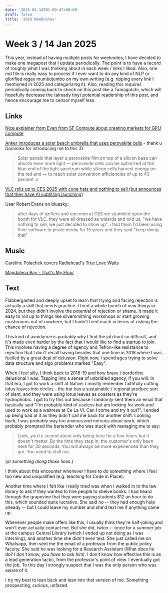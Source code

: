 ```yaml
---
date: '2025-01-14T01:09:47+08:00'
draft: false
title: '2025 Weeknotes'
---
```


# Week 3 / 14 Jan 2025 

This year, instead of having multiple posts for weeknotes, I have decided to make one megapost that I update periodically. The point is to have a record of roughly what I was thinking about in each week / links I liked. Also, one md file is really easy to process if I ever want to do any kind of NLP or glorified regex mumbojumbo on my own writing (e.g. ripping every link I mentioned in 2025 and categorizing it). Also, reading this requires periodically coming back to check on this post like a Tamagotchi, which will hopefully decrease the (already tiny) potential readership of this post, and hence encourage me to censor myself less. 

## Links
[Nice explainer from Evan from SF Compute about creating markets for GPU compute](https://x.com/i/bookmarks?post_id=1877170430286639227)

[Anker introduces a solar beach umbrella that uses perovskite cells](https://mashable.com/article/anker-solar-beach-umbrella) - thank u Dominika for introducing me to this :D 

> Solar panels that layer a perovskite film on top of a silicon base can absorb even more light — perovskite cells can be optimized at the blue end of the light spectrum while silicon cells harvest energy on the red end — to reach solar conversion efficiencies of up to 43 percent. s

[VLC rolls up to CES 2025 with cone hats and nothing to sell (but announces that they have AI subtitling launching)](https://bsky.app/profile/iwriteok.bsky.social/post/3lfg4vvfojc2y)

User Robert Evans on bluesky: 
> after days of grifters and con men at CES we stumbled upon the booth for VLC. they were all dressed as wizards and told us, "we have nothing to sell, we just decided to show up". i told them I'd been using their software to pirate media for 15 years and they said "keep doing that"

## Music
[Caroline Polachek covers Radiohead's True Love Waits](https://www.youtube.com/watch?v=8QeA9te8YVk)

[Magdalena Bay - That's My Floor](https://open.spotify.com/track/05viacwP18vZkQozDwS5kN?si=4d51021456014343)

## Text

Flabbergasted and deeply upset to learn that trying and facing rejection is actually a skill that needs practice. I tried a whole bunch of new things in 2024, but they didn't involve the potential of rejection or shame. It made it easy to roll up to things like silversmithing workshops or start growing mushrooms out of nowhere, but I hadn't tried much in terms of risking the chance of rejection. 

This kind of avoidance is probably why I find the job hunt so difficult, and it's made even harder by the fact that I would like to find a startup to join. This involves having a degree of agency and Teflon-like resistance to rejection that I don't recall having besides that one time in 2018 where I was fuelled by a great deal of delusion. Right now, I spend ages trying to solve data structure and algo problems marked "Easy".

When I feel silly, I think back to 2018-19 and how brave / borderline delusional I was. Tapping into a sense of unbridled agency, if you will. In that era, I got to work a shift at Native. I mostly remember faithfully cutting lotus leaves into circles - the bar has a sustainable / regional produce sort of slant, and they were using lotus leaves as coasters as they're hydrophobic. I got to try this out because I randomly sent them an email that basically said "I'm probably kind of useless but am looking for work and used to work as a waitress at Ce La Vi. Can I come and try it out?". I ended up being bad at it as they didn't call me back for another shift. Looking back, I was probably way too anxious and nervous about work, which probably prompted the bartender who was stuck with managing me to say: 

> Look, you're scared about only being here for a few hours but it doesn't matter. By the time they step in, the customer's only been here for 30 seconds. You will always be more experienced than they are. You need to chill out.

(*or something along those lines.*)

I think about this encounter whenever I have to do something where I feel too new and unqualified (e.g. teaching for Code in Place). 

Another time where I felt like I really tried was when I walked in to the law library to ask if they wanted to hire people to shelve books. I had heard through the grapevine that they were paying students $12 an hour to do this, which sounded quite lucrative. She said no -- they had enough help already -- but I could leave my number and she'd text me if anything came up. 

Whenever people make offers like this, I usually think they're half-joking and won't ever actually contact me. But she did, twice -- once for a summer job at the campus Central Library (which I ended up not doing as I was interning), and another time she didn't even text. She just called me on Whatsapp, then sent me the email of a professor from the public policy faculty. She said he was looking for a Research Assistant (What does he do? *I don't know, you have to ask him*). I don't know how effective this is as a lead generation tactic, from the professor's point of view. I eventually got the job. To this day I strongly suspect that I was the only person who was aware of it. 

I try my best to lean back and lean into that version of me. Something prospecting, curious, unfazed. 
